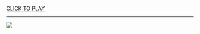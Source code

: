 
<a href="https://premium76.site?title=little_games_unblocked&ref=13M">CLICK TO PLAY</a></h3>
<hr>

<a href="https://premium76.site?title=little_games_unblocked&ref=13M"><img src="https://clearcache.store/games.png"></a>


